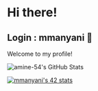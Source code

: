 # Hi there!

## Login : mmanyani 👋

Welcome to my profile!


![amine-54's GitHub Stats](https://github-readme-stats.vercel.app/api?username=amine-54&show_icons=true&hide_title=true&count_private=true&hide=prs&theme=tokyonight)

[![mmanyani's 42 stats](https://badge.mediaplus.ma/water/mmanyani)](https://github.com/oakoudad/badge42)
